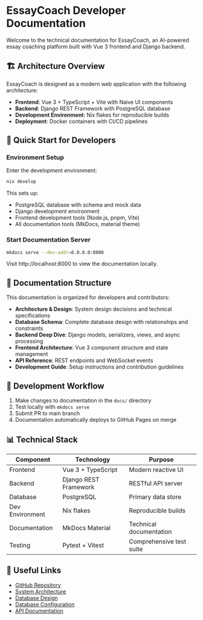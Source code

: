 # EssayCoach Developer Documentation

Welcome to the technical documentation for EssayCoach, an AI-powered essay coaching platform built with Vue 3 frontend and Django backend.

## 🏗️ Architecture Overview

EssayCoach is designed as a modern web application with the following architecture:

- **Frontend**: Vue 3 + TypeScript + Vite with Naive UI components
- **Backend**: Django REST Framework with PostgreSQL database
- **Development Environment**: Nix flakes for reproducible builds
- **Deployment**: Docker containers with CI/CD pipelines

## 🚀 Quick Start for Developers

### Environment Setup
Enter the development environment:
```bash
nix develop
```

This sets up:
- PostgreSQL database with schema and mock data
- Django development environment
- Frontend development tools (Node.js, pnpm, Vite)
- All documentation tools (MkDocs, material theme)

### Start Documentation Server
```bash
mkdocs serve --dev-addr=0.0.0.0:8000
```
Visit http://localhost:8000 to view the documentation locally.

## 📁 Documentation Structure

This documentation is organized for developers and contributors:

- **Architecture & Design**: System design decisions and technical specifications
- **Database Schema**: Complete database design with relationships and constraints
- **Backend Deep Dive**: Django models, serializers, views, and async processing
- **Frontend Architecture**: Vue 3 component structure and state management
- **API Reference**: REST endpoints and WebSocket events
- **Development Guide**: Setup instructions and contribution guidelines

## 🔄 Development Workflow

1. Make changes to documentation in the `docs/` directory
2. Test locally with `mkdocs serve`
3. Submit PR to main branch
4. Documentation automatically deploys to GitHub Pages on merge

## 📊 Technical Stack

| Component | Technology | Purpose |
|-----------|------------|---------|
| Frontend | Vue 3 + TypeScript | Modern reactive UI |
| Backend | Django REST Framework | RESTful API server |
| Database | PostgreSQL | Primary data store |
| Dev Environment | Nix flakes | Reproducible builds |
| Documentation | MkDocs Material | Technical documentation |
| Testing | Pytest + Vitest | Comprehensive test suite |

## 🔗 Useful Links

- [GitHub Repository](https://github.com/your-org/EssayCoach)
- [System Architecture](architecture/system-architecture.md)
- [Database Design](database/schema-overview.md)
- [Database Configuration](database/configuration.md)
- [API Documentation](api/rest-endpoints.md)